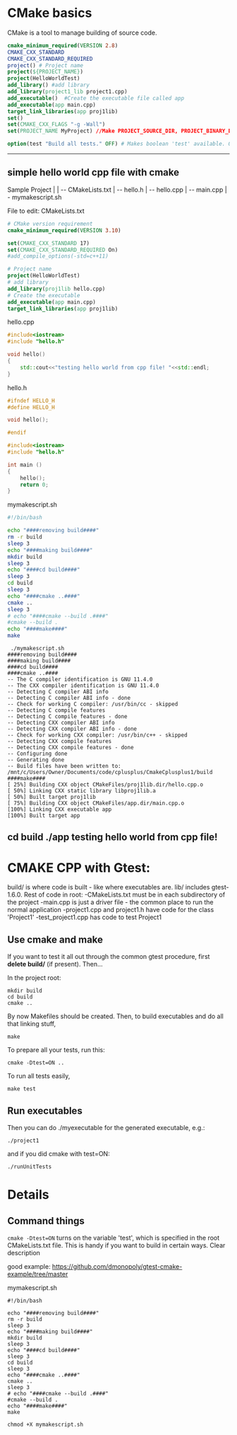 # CMake basics

CMake is a tool to manage building of source code. 

``` CMake
cmake_minimum_required(VERSION 2.8)
CMAKE_CXX_STANDARD
CMAKE_CXX_STANDARD_REQUIRED
project() # Project name
project(${PROJECT_NAME})
project(HelloWorldTest)
add_library() #add library
add_library(project1_lib project1.cpp)
add_executable()  #Create the executable file called app
add_executable(app main.cpp)
target_link_libraries(app proj1lib)
set()
set(CMAKE_CXX_FLAGS "-g -Wall")
set(PROJECT_NAME MyProject) //Make PROJECT_SOURCE_DIR, PROJECT_BINARY_DIR, and PROJECT_NAME available.

option(test "Build all tests." OFF) # Makes boolean 'test' available. Options. Turn on with 'cmake -Dmyvarname=ON'.
```
-----------------------------------------------------------------------------------------------------------------------------

## simple hello world cpp file with cmake

Sample Project
     |
     | -- CMakeLists.txt
     | -- hello.h
     | -- hello.cpp
     | -- main.cpp
     | - mymakescript.sh 

File to edit:
CMakeLists.txt
``` CMake
# CMake version requirement
cmake_minimum_required(VERSION 3.10)

set(CMAKE_CXX_STANDARD 17)
set(CMAKE_CXX_STANDARD_REQUIRED On)
#add_compile_options(-std=c++11)

# Project name
project(HelloWorldTest)
# add library
add_library(proj1lib hello.cpp)
# Create the executable
add_executable(app main.cpp)
target_link_libraries(app proj1lib)
```

hello.cpp

``` cpp
#include<iostream>
#include "hello.h"

void hello()
{
    std::cout<<"testing hello world from cpp file! "<<std::endl;
}
```

hello.h
``` cpp
#ifndef HELLO_H
#define HELLO_H

void hello();

#endif
```
``` cpp
#include<iostream>
#include "hello.h"

int main ()
{
    hello();
    return 0;
}
```
mymakescript.sh
``` bash
#!/bin/bash

echo "####removing build####"
rm -r build 
sleep 3
echo "####making build####"
mkdir build
sleep 3
echo "####cd build####"
sleep 3
cd build
sleep 3
echo "####cmake ..####"
cmake ..
sleep 3
# echo "####cmake --build .####"
#cmake --build .
echo "####make####"
make
```

```
 ./mymakescript.sh 
####removing build####
####making build####
####cd build####
####cmake ..####
-- The C compiler identification is GNU 11.4.0
-- The CXX compiler identification is GNU 11.4.0
-- Detecting C compiler ABI info
-- Detecting C compiler ABI info - done
-- Check for working C compiler: /usr/bin/cc - skipped
-- Detecting C compile features
-- Detecting C compile features - done
-- Detecting CXX compiler ABI info
-- Detecting CXX compiler ABI info - done
-- Check for working CXX compiler: /usr/bin/c++ - skipped
-- Detecting CXX compile features
-- Detecting CXX compile features - done
-- Configuring done
-- Generating done
-- Build files have been written to: /mnt/c/Users/Owner/Documents/code/cplusplus/CmakeCplusplus1/build
####make####
[ 25%] Building CXX object CMakeFiles/proj1lib.dir/hello.cpp.o
[ 50%] Linking CXX static library libproj1lib.a
[ 50%] Built target proj1lib
[ 75%] Building CXX object CMakeFiles/app.dir/main.cpp.o
[100%] Linking CXX executable app
[100%] Built target app
```
cd build
./app
testing hello world from cpp file! 
----------------------------------------------------------------------------------------------

# CMAKE CPP with Gtest:

build/ is where code is built - like where executables are.
lib/ includes gtest-1.6.0.
Rest of code in root:
-CMakeLists.txt must be in each subdirectory of the project
-main.cpp is just a driver file - the common place to run the normal application
-project1.cpp and project1.h have code for the class 'Project1'
-test_project1.cpp has code to test Project1




## Use cmake and make
If you want to test it all out through the common gtest procedure, first
**delete build/** (if present). Then...

In the project root:

    mkdir build
    cd build
    cmake ..

By now Makefiles should be created.
Then, to build executables and do all that linking stuff,

    make

To prepare all your tests, run this:

    cmake -Dtest=ON ..

To run all tests easily,

    make test

## Run executables
Then you can do ./myexecutable for the generated executable, e.g.:

    ./project1

and if you did cmake with test=ON:

    ./runUnitTests

# Details

## Command things
`cmake -Dtest=ON` turns on the variable 'test', which is specified in the root
CMakeLists.txt file. This is handy if you want to build in certain ways. Clear
description



good example: https://github.com/dmonopoly/gtest-cmake-example/tree/master 



mymakescript.sh

```
#!/bin/bash

echo "####removing build####"
rm -r build 
sleep 3
echo "####making build####"
mkdir build
sleep 3
echo "####cd build####"
sleep 3
cd build
sleep 3
echo "####cmake ..####"
cmake ..
sleep 3
# echo "####cmake --build .####"
#cmake --build .
echo "####make####"
make
```
```
chmod +X mymakescript.sh
```
